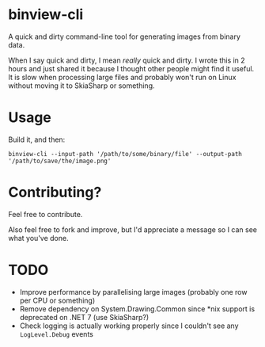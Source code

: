 # binview-cli
A quick and dirty command-line tool for generating images from binary data.

When I say quick and dirty, I mean _really_ quick and dirty. I wrote this in 2 hours and just shared it because I thought other people might find it useful. It is slow when processing large files and probably won't run on Linux without moving it to SkiaSharp or something.

# Usage
Build it, and then:

`binview-cli --input-path '/path/to/some/binary/file' --output-path '/path/to/save/the/image.png'`

# Contributing?
Feel free to contribute. 

Also feel free to fork and improve, but I'd appreciate a message so I can see what you've done.

# TODO
- Improve performance by parallelising large images (probably one row per CPU or something)
- Remove dependency on System.Drawing.Common since *nix support is deprecated on .NET 7 (use SkiaSharp?)
- Check logging is actually working properly since I couldn't see any `LogLevel.Debug` events
